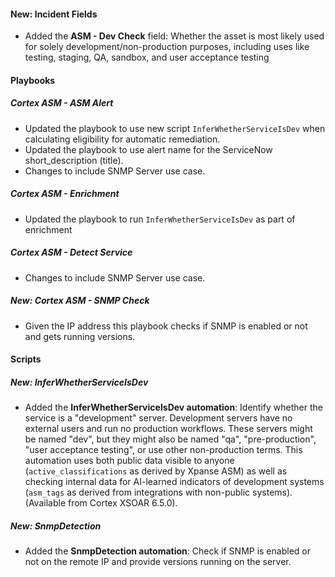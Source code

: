 #### New: Incident Fields
- Added the **ASM - Dev Check** field: Whether the asset is most likely used for solely development/non-production purposes, including uses like testing, staging, QA, sandbox, and user acceptance testing

#### Playbooks
##### Cortex ASM - ASM Alert
- Updated the playbook to use new script `InferWhetherServiceIsDev` when calculating eligibility for automatic remediation.
- Updated the playbook to use alert name for the ServiceNow short_description (title).
- Changes to include SNMP Server use case.

##### Cortex ASM - Enrichment
- Updated the playbook to run `InferWhetherServiceIsDev` as part of enrichment

##### Cortex ASM - Detect Service
- Changes to include SNMP Server use case.

##### New: Cortex ASM - SNMP Check
- Given the IP address this playbook checks if SNMP is enabled or not and gets running versions.

#### Scripts
##### New: InferWhetherServiceIsDev
- Added the **InferWhetherServiceIsDev automation**: Identify whether the service is a "development" server. Development servers have no external users and run no production workflows. These servers might be named "dev", but they might also be named "qa", "pre-production", "user acceptance testing", or use other non-production terms. This automation uses both public data visible to anyone (`active_classifications` as derived by Xpanse ASM) as well as checking internal data for AI-learned indicators of development systems (`asm_tags` as derived from integrations with non-public systems). (Available from Cortex XSOAR 6.5.0).

##### New: SnmpDetection
- Added the **SnmpDetection automation**: Check if SNMP is enabled or not on the remote IP and provide versions running on the server.
